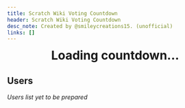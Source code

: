 ```yaml
---
title: Scratch Wiki Voting Countdown
header: Scratch Wiki Voting Countdown
desc_note: Created by @smileycreations15. (unofficial)
links: []
---
```

<h1 id="countdown" style="text-align: center;margin-top: 0px;">Loading countdown...</h1>

## Users

_Users list yet to be prepared_


<script>
// Set the date we're counting down to
var countDownDate = new Date("19 October, 2019 00:00:00 UTC+0000").getTime();

// Update the count down every 1 second
var x = setInterval(function() {

  // Get today's date and time
  var now = new Date().getTime();
    
  // Find the distance between now and the count down date
  var distance = countDownDate - now;
    
  // Time calculations for days, hours, minutes and seconds
  var days = Math.floor(distance / (1000 * 60 * 60 * 24));
  var hours = Math.floor((distance % (1000 * 60 * 60 * 24)) / (1000 * 60 * 60));
  var minutes = Math.floor((distance % (1000 * 60 * 60)) / (1000 * 60));
  var seconds = Math.floor((distance % (1000 * 60)) / 1000);
    
  // Output the result in an element with id="demo"
  document.getElementById("countdown").innerHTML = "Voting opens in: <br>" + days + " days " + hours + " hours "
  + minutes + " minutes " + seconds + " seconds ";
    
  // If the count down is over, write some text 
  if (distance < 0) {
    clearInterval(x);
    document.getElementById("countdown").innerHTML = "Voting has opened";
    instantiateOpen()
  }
}, 1000);
function instantiateOpen(){
  var y = setInterval(function() {

    // Get today's date and time
    var now = new Date().getTime();

    // Find the distance between now and the count down date
    var distance = countDownDate - now;

    // Time calculations for days, hours, minutes and seconds
    var days = Math.floor(distance / (1000 * 60 * 60 * 24));
    var hours = Math.floor((distance % (1000 * 60 * 60 * 24)) / (1000 * 60 * 60));
    var minutes = Math.floor((distance % (1000 * 60 * 60)) / (1000 * 60));
    var seconds = Math.floor((distance % (1000 * 60)) / 1000);

    // Output the result in an element with id="demo"
    document.getElementById("countdown").innerHTML = "Voting closes in: <br>" + days + " days " + hours + " hours "
    + minutes + " minutes " + seconds + " seconds ";

    // If the count down is over, write some text 
    if (distance < 0) {
      clearInterval(y);
      document.getElementById("countdown").innerHTML = "Voting has closed.";
    }
  }, 1000);
}
</script>
